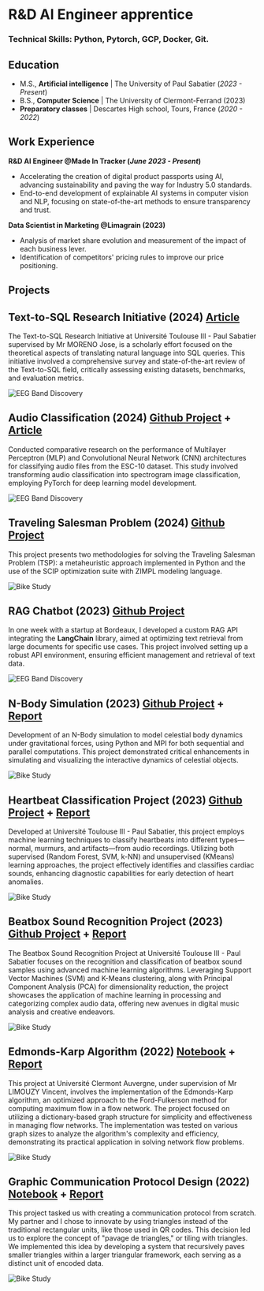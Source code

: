 # R&D AI Engineer apprentice

### Technical Skills: Python, Pytorch, GCP, Docker, Git.

## Education								       		
- M.S., **Artificial intelligence**	| The University of Paul Sabatier (_2023 - Present_)	 			        		
- B.S., **Computer Science** | The University of Clermont-Ferrand (2023)
- **Preparatory classes** | Descartes High school, Tours, France (_2020 - 2022_)
## Work Experience
**R&D AI Engineer  @Made In Tracker (_June 2023 - Present_)**
- Accelerating the creation of digital product passports using AI, advancing sustainability and paving the way for Industry 5.0 standards.
- End-to-end development of explainable AI systems in computer vision and NLP, focusing on state-of-the-art methods to ensure transparency and trust.

**Data Scientist in Marketing @Limagrain (2023)**
- Analysis of market share evolution and measurement of the impact of each business lever.
- Identification of competitors' pricing rules to improve our price positioning.

## Projects

## Text-to-SQL Research Initiative (2024) [Article](https://github.com/wadie999/master-notes/blob/main/research%20Initiatives/docs/sota.pdf)
The Text-to-SQL Research Initiative at Université Toulouse III - Paul Sabatier supervised by Mr MORENO Jose, is a scholarly effort focused on the theoretical aspects of translating natural language into SQL queries. This initiative involved a comprehensive survey and state-of-the-art review of the Text-to-SQL field, critically assessing existing datasets, benchmarks, and evaluation metrics.

![EEG Band Discovery](/assets/img/text2sql.png)


## Audio Classification (2024) [Github Project](https://github.com/wadie999/master-notes/tree/main/audio-classification) + [Article](https://github.com/wadie999/master-notes/blob/main/audio-classification/docs/audio%20class%20paper.pdf)
Conducted comparative research on the performance of Multilayer Perceptron (MLP) and Convolutional Neural Network (CNN) architectures for classifying audio files from the ESC-10 dataset. This study involved transforming audio classification into spectrogram image classification, employing PyTorch for deep learning model development.

![EEG Band Discovery](/assets/img/spectogram_imgs.png)


## Traveling Salesman Problem (2024) [Github Project](https://github.com/wadie999/master-notes/tree/main/algorithmics/salesman)

This project presents two methodologies for solving the Traveling Salesman Problem (TSP): a metaheuristic approach implemented in Python and the use of the SCIP optimization suite with ZIMPL modeling language.

![Bike Study](/assets/img/animation.gif)

## RAG Chatbot (2023) [Github Project](https://github.com/wadie999/Chat-Bot)


In one week with a startup at Bordeaux, I developed a custom RAG API integrating the **LangChain** library, aimed at optimizing text retrieval from large documents for specific use cases. This project involved setting up a robust API environment, ensuring efficient management and retrieval of text data.

![EEG Band Discovery](/assets/img/langchain.png)

## N-Body Simulation (2023) [Github Project](https://github.com/wadie999/master-notes/tree/main/parallelism/mpi/n-bodies) + [Report](https://github.com/wadie999/master-notes/blob/main/parallelism/mpi/n-bodies/docs/nbodies-Report-ELAMRANI.pdf)


Development of an N-Body simulation to model celestial body dynamics under gravitational forces, using Python and MPI for both sequential and parallel computations. This project demonstrated critical enhancements in simulating and visualizing the interactive dynamics of celestial objects.

![Bike Study](/assets/img/nbody.png)

## Heartbeat Classification Project (2023) [Github Project](https://github.com/wadie999/master-notes/tree/main/machine-learning/heart%20sound%20classification) + [Report](https://github.com/wadie999/master-notes/blob/main/machine-learning/heart%20sound%20classification/report-heart.pdf)


Developed at Université Toulouse III - Paul Sabatier, this project employs machine learning techniques to classify heartbeats into different types—normal, murmurs, and artifacts—from audio recordings. Utilizing both supervised (Random Forest, SVM, k-NN) and unsupervised (KMeans) learning approaches, the project effectively identifies and classifies cardiac sounds, enhancing diagnostic capabilities for early detection of heart anomalies.

![Bike Study](/assets/img/heart.png)

## Beatbox Sound Recognition Project (2023) [Github Project](https://github.com/wadie999/master-notes/tree/main/machine-learning/beatbox-sound-classification) + [Report](https://github.com/wadie999/master-notes/blob/main/machine-learning/beatbox-sound-classification/projet_beatbox-5.pdf)


The Beatbox Sound Recognition Project at Université Toulouse III - Paul Sabatier focuses on the recognition and classification of beatbox sound samples using advanced machine learning algorithms. Leveraging Support Vector Machines (SVM) and K-Means clustering, along with Principal Component Analysis (PCA) for dimensionality reduction, the project showcases the application of machine learning in processing and categorizing complex audio data, offering new avenues in digital music analysis and creative endeavors.

![Bike Study](/assets/img/beatbox.png)

## Edmonds-Karp Algorithm (2022) [Notebook](https://github.com/wadie999/Edmond-karp/blob/main/Edmond%20(1)%20(1).ipynb) + [Report](https://github.com/wadie999/Edmond-karp/blob/main/edmond_karp%20(3)%20(1).pdf)


This project at Université Clermont Auvergne, under supervision of Mr LIMOUZY Vincent, involves the implementation of the Edmonds-Karp algorithm, an optimized approach to the Ford-Fulkerson method for computing maximum flow in a flow network. The project focused on utilizing a dictionary-based graph structure for simplicity and effectiveness in managing flow networks. The implementation was tested on various graph sizes to analyze the algorithm's complexity and efficiency, demonstrating its practical application in solving network flow problems.

![Bike Study](/assets/img/karp.png)

## Graphic Communication Protocol Design (2022) [Notebook](https://github.com/wadie999/Protocole-communication-graphique-reseaux/blob/main/protocol_2.py) + [Report](https://github.com/wadie999/Protocole-communication-graphique-reseaux/blob/main/Rapport%20projet.pdf)

This project tasked us with creating a communication protocol from scratch. My partner and I chose to innovate by using triangles instead of the traditional rectangular units, like those used in QR codes. This decision led us to explore the concept of "pavage de triangles," or tiling with triangles. We implemented this idea by developing a system that recursively paves smaller triangles within a larger triangular framework, each serving as a distinct unit of encoded data. 

![Bike Study](/assets/img/protocol.png)


